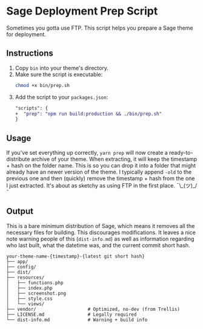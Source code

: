 # Sage Deployment Prep Script

Sometimes you gotta use FTP. This script helps you prepare a
Sage theme for deployment.

## Instructions

1. Copy `bin` into your theme's directory.
2. Make sure the script is executable:
   ```sh
   chmod +x bin/prep.sh
   ```
3. Add the script to your `packages.json`:
   ```diff
   "scripts": {
   +  "prep": "npm run build:production && ./bin/prep.sh"
   }
   ```

## Usage

If you've set everything up correctly, `yarn prep` will now
create a ready-to-distribute archive of your theme. When
extracting, it will keep the timestamp + hash on the folder
name. This is so you can drop it into a folder that might
already have an newer version of the theme. I typically append
`-old` to the previous one and then (quickly) remove the
timestamp + hash from the one I just extracted. It's about as
sketchy as using FTP in the first place. ¯\\\_(ツ)_/¯

## Output

This is a bare minimum distribution of Sage, which means it
removes all the necessary files for building. This discourages
modifications. It leaves a nice note warning people of this
(`dist-info.md`) as well as information regarding who last
built, what the datetime was, and the current commit short hash.

```shell
your-theme-name-{timestamp}-{latest git short hash}
├── app/
├── config/
├── dist/
├── resources/
│   ├── functions.php
│   ├── index.php
│   ├── screenshot.png
│   ├── style.css
│   └── views/
├── vendor/                   # Optimized, no-dev (from Trellis)
├── LICENSE.md                # Legally required
└── dist-info.md              # Warning + build info
```
